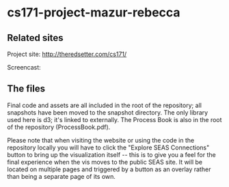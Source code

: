 cs171-project-mazur-rebecca
===========================

Related sites
-------------
Project site: http://theredsetter.com/cs171/

Screencast: 

The files
--------
Final code and assets are all included in the root of the repository; all snapshots have been moved to the snapshot directory.  The only library used here is d3; it's linked to externally.  The Process Book is also in the root of the repository (ProcessBook.pdf).

Please note that when visiting the website or using the code in the repository locally you will have to click the "Explore SEAS Connections" button to bring up the visualization itself -- this is to give you a feel for the final experience when the vis moves to the public SEAS site.  It will be located on multiple pages and triggered by a button as an overlay rather than being a separate page of its own.
